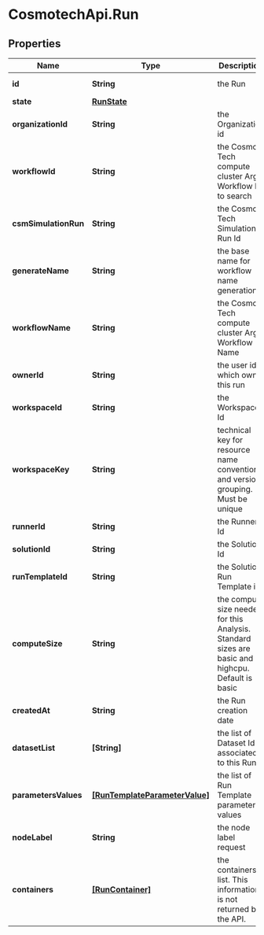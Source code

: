 # CosmotechApi.Run

## Properties

Name | Type | Description | Notes
------------ | ------------- | ------------- | -------------
**id** | **String** | the Run | [optional] [readonly] 
**state** | [**RunState**](RunState.md) |  | [optional] 
**organizationId** | **String** | the Organization id | [optional] 
**workflowId** | **String** | the Cosmo Tech compute cluster Argo Workflow Id to search | [optional] 
**csmSimulationRun** | **String** | the Cosmo Tech Simulation Run Id | [optional] [readonly] 
**generateName** | **String** | the base name for workflow name generation | [optional] 
**workflowName** | **String** | the Cosmo Tech compute cluster Argo Workflow Name | [optional] 
**ownerId** | **String** | the user id which own this run | [optional] [readonly] 
**workspaceId** | **String** | the Workspace Id | [optional] [readonly] 
**workspaceKey** | **String** | technical key for resource name convention and version grouping. Must be unique | [optional] [readonly] 
**runnerId** | **String** | the Runner Id | [optional] [readonly] 
**solutionId** | **String** | the Solution Id | [optional] [readonly] 
**runTemplateId** | **String** | the Solution Run Template id | [optional] [readonly] 
**computeSize** | **String** | the compute size needed for this Analysis. Standard sizes are basic and highcpu. Default is basic | [optional] [readonly] 
**createdAt** | **String** | the Run creation date | [optional] [readonly] 
**datasetList** | **[String]** | the list of Dataset Id associated to this Run | [optional] [readonly] 
**parametersValues** | [**[RunTemplateParameterValue]**](RunTemplateParameterValue.md) | the list of Run Template parameters values | [optional] [readonly] 
**nodeLabel** | **String** | the node label request | [optional] [readonly] 
**containers** | [**[RunContainer]**](RunContainer.md) | the containers list. This information is not returned by the API. | [optional] 


